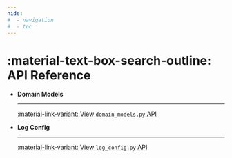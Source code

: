 ```yaml
---
hide:
#  - navigation
#  - toc
---
```


# :material-text-box-search-outline: **API** Reference

<div class="grid cards" markdown>


-   __Domain Models__&nbsp;&nbsp;

    ---

    [:material-link-variant: View `domain_models.py` API](domain_models.md)

-   __Log Config__&nbsp;&nbsp;

    ---

    [:material-link-variant: View `log_config.py` API](log_config.md)

</div>
